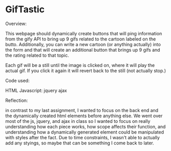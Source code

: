 # GifTastic

Overview:

This webpage should dynamically create buttons that will ping information from the gify API to bring up 9 gifs related to the cartoon labeled on the butto. Additionally, you can write a new cartoon (or anything actually) into the form and that will create an additional button that brings up 9 gifs and the rating related to that topic.

Each gif will be a still until the image is clicked on, where it will play the actual gif. If you click it again it will revert back to the still (not actually stop.)

Code used:

HTML
Javascript:
    jquery
    ajax
    
Reflection: 

in contrast to my last assignment, I wanted to focus on the back end and the dynamically created html elements before anything else. We went over most of the js, jquery, and ajax in class so I wanted to focus on really understanding how each piece works, how scope affects their function, and understanding how a dynamically generated element could be manipulated with styles after the fact. Due to time constraints, I wasn't able to actually add any styings, so maybe that can be something I come back to later. 